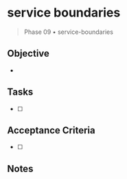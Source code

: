 # service boundaries

> Phase 09 • service-boundaries

## Objective
- 

## Tasks
- [ ] 

## Acceptance Criteria
- [ ] 

## Notes

